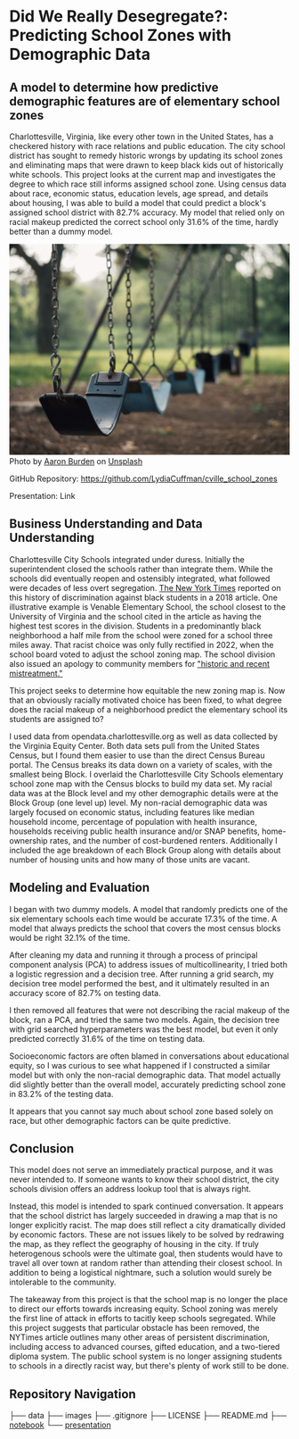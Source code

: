 # Did We Really Desegregate?: Predicting School Zones with Demographic Data
## A model to determine how predictive demographic features are of elementary school zones

Charlottesville, Virginia, like every other town in the United States, has a checkered history with race relations and public education. The city school district has sought to remedy historic wrongs by updating its school zones and eliminating maps that were drawn to keep black kids out of historically white schools. This project looks at the current map and investigates the degree to which race still informs assigned school zone. Using census data about race, economic status, education levels, age spread, and details about housing, I was able to build a model that could predict a block's assigned school district with 82.7% accuracy. My model that relied only on racial makeup predicted the correct school only 31.6% of the time, hardly better than a dummy model.
 
![swings](images/aaron-burden-ob6O_xd67O0-unsplash.jpg)
Photo by <a href="https://unsplash.com/@aaronburden?utm_source=unsplash&utm_medium=referral&utm_content=creditCopyText">Aaron Burden</a> on <a href="https://unsplash.com/photos/ob6O_xd67O0?utm_source=unsplash&utm_medium=referral&utm_content=creditCopyText">Unsplash</a>
 
GitHub Repository: https://github.com/LydiaCuffman/cville_school_zones

Presentation: Link


## Business Understanding and Data Understanding
Charlottesville City Schools integrated under duress. Initially the superintendent closed the schools rather than integrate them. While the schools did eventually reopen and ostensibly integrated, what followed were decades of less overt segregation. <a href="https://www.nytimes.com/2018/10/16/us/charlottesville-riots-black-students-schools.html">The New York Times</a> reported on this history of discrimination against black students in a 2018 article. One illustrative example is Venable Elementary School, the school closest to the University of Virginia and the school cited in the article as having the highest test scores in the division. Students in a predominantly black neighborhood a half mile from the school were zoned for a school three miles away. That racist choice was only fully rectified in 2022, when the school board voted to adjust the school zoning map. The school division also issued an apology to community members for <a href="https://www.cvilletomorrow.org/after-half-a-century-bussing-kids-from-a-historically-black-public-housing-community-away-from-their-neighborhood-school-city-schools-votes-to-rezone-venable/">"historic and recent mistreatment."</a>

This project seeks to determine how equitable the new zoning map is. Now that an obviously racially motivated choice has been fixed, to what degree does the racial makeup of a neighborhood predict the elementary school its students are assigned to?

I used data from opendata.charlottesville.org as well as data collected by the Virginia Equity Center. Both data sets pull from the United States Census, but I found them easier to use than the direct Census Bureau portal. The Census breaks its data down on a variety of scales, with the smallest being Block. I overlaid the Charlottesville City Schools elementary school zone map with the Census blocks to build my data set. My racial data was at the Block level and my other demographic details were at the Block Group (one level up) level. My non-racial demographic data was largely focused on economic status, including features like median household income, percentage of population with health insurance, households receiving public health insurance and/or SNAP benefits, home-ownership rates, and the number of cost-burdened renters. Additionally I included the age breakdown of each Block Group along with details about number of housing units and how many of those units are vacant. 


## Modeling and Evaluation

I began with two dummy models. A model that randomly predicts one of the six elementary schools each time would be accurate 17.3% of the time. A model that always predicts the school that covers the most census blocks would be right 32.1% of the time.

After cleaning my data and running it through a process of principal component analysis (PCA) to address issues of multicollinearity, I tried both a logistic regression and a decision tree. After running a grid search, my decision tree model performed the best, and it ultimately resulted in an accuracy score of 82.7% on testing data.

I then removed all features that were not describing the racial makeup of the block, ran a PCA, and tried the same two models. Again, the decision tree with grid searched hyperparameters was the best model, but even it only predicted correctly 31.6% of the time on testing data.

Socioeconomic factors are often blamed in conversations about educational equity, so I was curious to see what happened if I constructed a similar model but with only the non-racial demographic data. That model actually did slightly better than the overall model, accurately predicting school zone in 83.2% of the testing data. 

It appears that you cannot say much about school zone based solely on race, but other demographic factors can be quite predictive.

## Conclusion
This model does not serve an immediately practical purpose, and it was never intended to. If someone wants to know their school district, the city schools division offers an address lookup tool that is always right.

Instead, this model is intended to spark continued conversation. It appears that the school district has largely succeeded in drawing a map that is no longer explicitly racist. The map does still reflect a city dramatically divided by economic factors. These are not issues likely to be solved by redrawing the map, as they reflect the geography of housing in the city. If truly heterogenous schools were the ultimate goal, then students would have to travel all over town at random rather than attending their closest school. In addition to being a logistical nightmare, such a solution would surely be intolerable to the community.

The takeaway from this project is that the school map is no longer the place to direct our efforts towards increasing equity. School zoning was merely the first line of attack in efforts to tacitly keep schools segregated. While this project suggests that particular obstacle has been removed, the NYTimes article outlines many other areas of persistent discrimination, including access to advanced courses, gifted education, and a two-tiered diploma system. The public school system is no longer assigning students to schools in a directly racist way, but there's plenty of work still to be done.

## Repository Navigation

├── data
├── images
├── .gitignore
├── LICENSE
├── README.md
├── [notebook](notebook.ipynb)
└── [presentation](presentation.pdf)